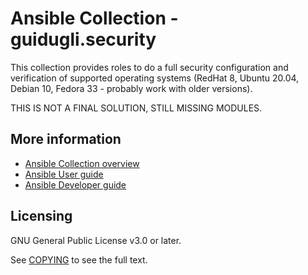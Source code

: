 # Ansible Collection - guidugli.security

This collection provides roles to do a full security configuration and verification of supported operating systems (RedHat 8, Ubuntu 20.04, Debian 10, Fedora 33 - probably work with older versions). 

THIS IS NOT A FINAL SOLUTION, STILL MISSING MODULES.

## More information

- [Ansible Collection overview](https://github.com/ansible-collections/overview)
- [Ansible User guide](https://docs.ansible.com/ansible/latest/user_guide/index.html)
- [Ansible Developer guide](https://docs.ansible.com/ansible/latest/dev_guide/index.html)

## Licensing

GNU General Public License v3.0 or later.

See [COPYING](https://www.gnu.org/licenses/gpl-3.0.txt) to see the full text.

